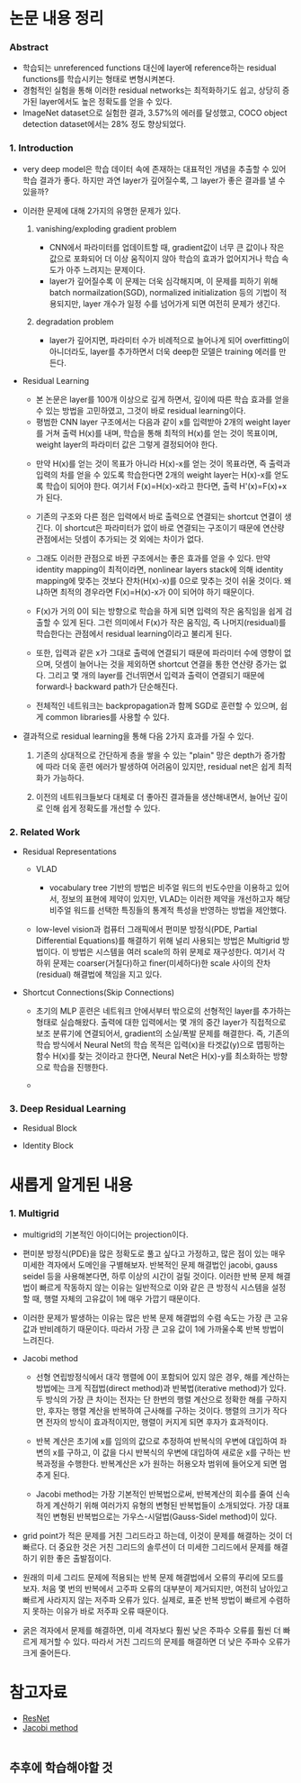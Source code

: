 # 논문 내용 정리
### Abstract
- 학습되는 unreferenced functions 대신에 layer에 reference하는 residual functions를 학습시키는 형태로 변형시켜본다.
- 경험적인 실험을 통해 이러한 residual networks는 최적화하기도 쉽고, 상당히 증가된 layer에서도 높은 정확도를 얻을 수 있다.
- ImageNet dataset으로 실험한 결과, 3.57%의 에러를 달성했고, COCO object detection dataset에서는 28% 정도 향상되었다.

### 1. Introduction
- very deep model은 학습 데이터 속에 존재하는 대표적인 개념을 추출할 수 있어 학습 결과가 좋다. 하지만 과연 layer가 깊어질수록, 그 layer가 좋은 결과를 낼 수 있을까?
- 이러한 문제에 대해 2가지의 유명한 문제가 있다.
    
    1) vanishing/exploding gradient problem  
        + CNN에서 파라미터를 업데이트할 때, gradient값이 너무 큰 값이나 작은 값으로 포화되어 더 이상 움직이지 않아 학습의 효과가 없어지거나 학습 속도가 아주 느려지는 문제이다.
        + layer가 깊어질수록 이 문제는 더욱 심각해지며, 이 문제를 피하기 위해 batch normailzation(SGD), normalized initialization 등의 기법이 적용되지만, layer 개수가 일정 수를 넘어가게 되면 여전히 문제가 생긴다.
    
    2) degradation problem
        + layer가 깊어지면, 파라미터 수가 비례적으로 늘어나게 되어 overfitting이 아니더라도, layer를 추가하면서 더욱 deep한 모델은 training 에러를 만든다.
    
    <img1>

- Residual Learning
    + 본 논문은 layer를 100개 이상으로 깊게 하면서, 깊이에 따른 학습 효과를 얻을 수 있는 방법을 고민하였고, 그것이 바로 residual learning이다.
    + 평범한 CNN layer 구조에서는 다음과 같이 x를 입력받아 2개의 weight layer를 거쳐 출력 H(x)를 내며, 학습을 통해 최적의 H(x)를 얻는 것이 목표이며, weight layer의 파라미터 값은 그렇게 결정되어야 한다.
    <img2>
    
    + 만약 H(x)를 얻는 것이 목표가 아니라 H(x)-x를 얻는 것이 목표라면, 즉 출력과 입력의 차를 얻을 수 있도록 학습한다면 2개의 weight layer는 H(x)-x를 얻도록 학습이 되어야 한다. 여기서 F(x)=H(x)-x라고 한다면, 출력 H'(x)=F(x)+x가 된다.
    <img3>

    + 기존의 구조와 다른 점은 입력에서 바로 출력으로 연결되는 shortcut 연결이 생긴다. 이 shortcut은 파라미터가 없이 바로 연결되는 구조이기 때문에 연산량 관점에서는 덧셈이 추가되는 것 외에는 차이가 없다.

    + 그래도 이러한 관점으로 바뀐 구조에서는 좋은 효과를 얻을 수 있다. 만약 identity mapping이 최적이라면, nonlinear layers stack에 의해 identity mapping에 맞추는 것보다 잔차(H(x)-x)를 0으로 맞추는 것이 쉬울 것이다. 왜냐하면 최적의 경우라면 F(x)=H(x)-x가 0이 되어야 하기 때문이다.

    + F(x)가 거의 0이 되는 방향으로 학습을 하게 되면 입력의 작은 움직임을 쉽게 검출할 수 있게 된다. 그런 의미에서 F(x)가 작은 움직임, 즉 나머지(residual)를 학습한다는 관점에서 residual learning이라고 불리게 된다.

    + 또한, 입력과 같은 x가 그대로 출력에 연결되기 때문에 파라미터 수에 영향이 없으며, 덧셈이 늘어나는 것을 제외하면 shortcut 연결을 통한 연산량 증가는 없다. 그리고 몇 개의 layer를 건너뛰면서 입력과 출력이 연결되기 때문에 forward나 backward path가 단순해진다.

    + 전체적인 네트워크는 backpropagation과 함께 SGD로 훈련할 수 있으며, 쉽게 common libraries를 사용할 수 있다.

- 결과적으로 residual learning을 통해 다음 2가지 효과를 가질 수 있다.

    1) 기존의 상대적으로 간단하게 층을 쌓을 수 있는 "plain" 망은 depth가 증가함에 따라 더욱 훈련 에러가 발생하여 어려움이 있지만, residual net은 쉽게 최적화가 가능하다.

    2) 이전의 네트워크들보다 대체로 더 좋아진 결과들을 생산해내면서, 늘어난 깊이로 인해 쉽게 정확도를 개선할 수 있다.

### 2. Related Work
- Residual Representations
    + VLAD
        + vocabulary tree 기반의 방법은 비주얼 워드의 빈도수만을 이용하고 있어서, 정보의 표현에 제약이 있지만, VLAD는 이러한 제약을 개선하고자 해당 비주얼 워드를 선택한 특징들의 통계적 특성을 반영하는 방법을 제안했다.
    
    + low-level vision과 컴퓨터 그래픽에서 편미분 방정식(PDE, Partial Differential Equations)를 해결하기 위해 널리 사용되는 방법은 Multigrid 방법이다. 이 방법은 시스템을 여러 scale의 하위 문제로 재구성한다. 여기서 각 하위 문제는 coarser(거칠다)하고 finer(미세하다)한 scale 사이의 잔차(residual) 해결법에 책임을 지고 있다.

- Shortcut Connections(Skip Connections)
    + 초기의 MLP 훈련은 네트워크 안에서부터 밖으로의 선형적인 layer를 추가하는 형태로 실습해왔다. 출력에 대한 입력에서는 몇 개의 중간 layer가 직접적으로 보조 분류기에 연결되어서, gradient의 소실/폭발 문제를 해결한다. 즉, 기존의 학습 방식에서 Neural Net의 학습 목적은 입력(x)을 타겟값(y)으로 맵핑하는 함수 H(x)를 찾는 것이라고 한다면, Neural Net은 H(x)-y를 최소화하는 방향으로 학습을 진행한다.

    + 

    
### 3. Deep Residual Learning
- Residual Block



- Identity Block




# 새롭게 알게된 내용
### 1. Multigrid
- multigrid의 기본적인 아이디어는 projection이다.

- 편미분 방정식(PDE)을 많은 정확도로 풀고 싶다고 가정하고, 많은 점이 있는 매우 미세한 격자에서 도메인을 구별해보자. 반복적인 문제 해결법인 jacobi, gauss seidel 등을 사용해본다면, 하루 이상의 시간이 걸릴 것이다. 이러한 반복 문제 해결법이 빠르게 작동하지 않는 이유는 일반적으로 이와 같은 큰 방정식 시스템을 설정할 때, 행렬 자체의 고유값이 1에 매우 가깝기 때문이다.

- 이러한 문제가 발생하는 이유는 많은 반복 문제 해결법의 수렴 속도는 가장 큰 고유 값과 반비례하기 때문이다. 따라서 가장 큰 고유 값이 1에 가까울수록 반복 방법이 느려진다.

- Jacobi method
    + 선형 연립방정식에서 대각 행렬에 0이 포함되어 있지 않은 경우, 해를 계산하는 방법에는 크게 직접법(direct method)과 반복법(iterative method)가 있다. 두 방식의 가장 큰 차이는 전자는 단 한번의 행렬 계산으로 정확한 해를 구하지만, 후자는 행렬 계산을 반복하여 근사해를 구하는 것이다. 행렬의 크기가 작다면 전자의 방식이 효과적이지만, 행렬이 커지게 되면 후자가 효과적이다.

    + 반복 계산은 초기에 x를 임의의 값으로 추정하여 반복식의 우변에 대입하여 좌변의 x를 구하고, 이 값을 다시 반복식의 우변에 대입하여 새로운 x를 구하는 반복과정을 수행한다. 반복계산은 x가 원하는 허용오차 범위에 들어오게 되면 멈추게 된다.
    
    + Jacobi method는 가장 기본적인 반복법으로써, 반복계산의 회수를 줄여 신속하게 계산하기 위해 여러가지 유형의 변형된 반복법들이 소개되었다. 가장 대표적인 변형된 반복법으로는 가우스-시덜법(Gauss-Sidel method)이 있다.

- grid point가 적은 문제를 거친 그리드라고 하는데, 이것이 문제를 해결하는 것이 더 빠르다. 더 중요한 것은 거친 그리드의 솔루션이 더 미세한 그리드에서 문제를 해결하기 위한 좋은 출발점이다.

- 원래의 미세 그리드 문제에 적용되는 반복 문제 해결법에서 오류의 푸리에 모드를 보자. 처음 몇 번의 반복에서 고주파 오류의 대부분이 제거되지만, 여전히 남아있고 빠르게 사라지지 않는 저주파 오류가 있다. 실제로, 표준 반복 방법이 빠르게 수렴하지 못하는 이유가 바로 저주파 오류 때문이다.

- 굵은 격자에서 문제를 해결하면, 미세 격자보다 훨씬 낮은 주파수 오류를 훨씬 더 빠르게 제거할 수 있다. 따라서 거친 그리드의 문제를 해결하면 더 낮은 주파수 오류가 크게 줄어든다.




# 참고자료
- [ResNet](https://m.blog.naver.com/PostView.nhn?blogId=laonple&logNo=220761052425&proxyReferer=https:%2F%2Fwww.google.com%2F)
- [Jacobi method](https://kor.midasuser.com/nfx/techpaper/keyword_view.asp?pg=&sk=&bid=&nCat=&nIndex=&sHtml=&idx=293)
<br><br>

## 추후에 학습해야할 것
